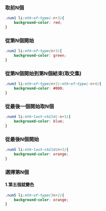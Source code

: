 ### 取前N個

```css
.num1 li:nth-of-type(-n+3){
    background-color: red;
}
```

### 從第N個開始

```css
.num2 li:nth-of-type(n+3){
    background-color: green;
}
```

### 從第N個開始到第N個結束(取交集)

```css
.num3 li:nth-of-type(n+2):nth-of-type(-n+4){
    background-color: #000;
}
```

### 從最後一個開始取N個

```css
.num4 li:nth-last-child(-n+3){
    background-color: blue;
}
```

### 從最後N個開始

```css
.num5 li:nth-last-child(n+3){
    background-color: orange;
}
```

### 選擇第N個

#### 1.第五個就變色

```css
.num5 li:nth-of-type(3n+2){
    background-color: orange;
}
```

